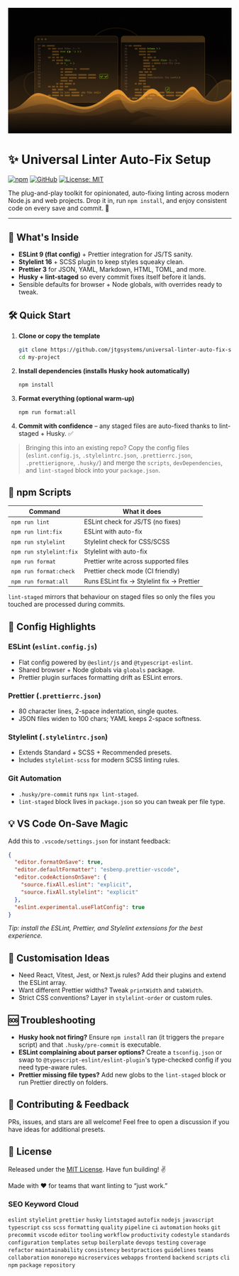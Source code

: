 ![Banner](banner.png)

# ✨ Universal Linter Auto-Fix Setup

[![npm](https://img.shields.io/badge/npm-template-informational)](https://www.npmjs.com/package/universal-linter-auto-fix-setup)
[![GitHub](https://img.shields.io/badge/repo-jtgsystems/universal--linter--auto--fix--setup-24292F?logo=github&logoColor=white)](https://github.com/jtgsystems/universal-linter-auto-fix-setup)
[![License: MIT](https://img.shields.io/badge/License-MIT-green.svg)](LICENSE)

The plug-and-play toolkit for opinionated, auto-fixing linting across modern Node.js and web projects. Drop it in, run `npm install`, and enjoy consistent code on every save and commit. 🧼

---

## 🚀 What's Inside

- **ESLint 9 (flat config)** + Prettier integration for JS/TS sanity.
- **Stylelint 16** + SCSS plugin to keep styles squeaky clean.
- **Prettier 3** for JSON, YAML, Markdown, HTML, TOML, and more.
- **Husky + lint-staged** so every commit fixes itself before it lands.
- Sensible defaults for browser + Node globals, with overrides ready to tweak.

## 🛠️ Quick Start

1. **Clone or copy the template**
   ```bash
   git clone https://github.com/jtgsystems/universal-linter-auto-fix-setup.git my-project
   cd my-project
   ```
2. **Install dependencies (installs Husky hook automatically)**
   ```bash
   npm install
   ```
3. **Format everything (optional warm-up)**
   ```bash
   npm run format:all
   ```
4. **Commit with confidence** – any staged files are auto-fixed thanks to lint-staged + Husky. ✅

> Bringing this into an existing repo? Copy the config files (`eslint.config.js`, `.stylelintrc.json`, `.prettierrc.json`, `.prettierignore`, `.husky/`) and merge the `scripts`, `devDependencies`, and `lint-staged` block into your `package.json`.

## 📜 npm Scripts

| Command                 | What it does                               |
| ----------------------- | ------------------------------------------ |
| `npm run lint`          | ESLint check for JS/TS (no fixes)          |
| `npm run lint:fix`      | ESLint with auto-fix                       |
| `npm run stylelint`     | Stylelint check for CSS/SCSS               |
| `npm run stylelint:fix` | Stylelint with auto-fix                    |
| `npm run format`        | Prettier write across supported files      |
| `npm run format:check`  | Prettier check mode (CI friendly)          |
| `npm run format:all`    | Runs ESLint fix → Stylelint fix → Prettier |

`lint-staged` mirrors that behaviour on staged files so only the files you touched are processed during commits.

## 🧠 Config Highlights

### ESLint (`eslint.config.js`)

- Flat config powered by `@eslint/js` and `@typescript-eslint`.
- Shared browser + Node globals via `globals` package.
- Prettier plugin surfaces formatting drift as ESLint errors.

### Prettier (`.prettierrc.json`)

- 80 character lines, 2-space indentation, single quotes.
- JSON files widen to 100 chars; YAML keeps 2-space softness.

### Stylelint (`.stylelintrc.json`)

- Extends Standard + SCSS + Recommended presets.
- Includes `stylelint-scss` for modern SCSS linting rules.

### Git Automation

- `.husky/pre-commit` runs `npx lint-staged`.
- `lint-staged` block lives in `package.json` so you can tweak per file type.

## 💡 VS Code On-Save Magic

Add this to `.vscode/settings.json` for instant feedback:

```json
{
  "editor.formatOnSave": true,
  "editor.defaultFormatter": "esbenp.prettier-vscode",
  "editor.codeActionsOnSave": {
    "source.fixAll.eslint": "explicit",
    "source.fixAll.stylelint": "explicit"
  },
  "eslint.experimental.useFlatConfig": true
}
```

_Tip: install the ESLint, Prettier, and Stylelint extensions for the best experience._

## 🔧 Customisation Ideas

- Need React, Vitest, Jest, or Next.js rules? Add their plugins and extend the ESLint array.
- Want different Prettier widths? Tweak `printWidth` and `tabWidth`.
- Strict CSS conventions? Layer in `stylelint-order` or custom rules.

## 🆘 Troubleshooting

- **Husky hook not firing?** Ensure `npm install` ran (it triggers the `prepare` script) and that `.husky/pre-commit` is executable.
- **ESLint complaining about parser options?** Create a `tsconfig.json` or swap to `@typescript-eslint/eslint-plugin`'s type-checked config if you need type-aware rules.
- **Prettier missing file types?** Add new globs to the `lint-staged` block or run Prettier directly on folders.

## 🤝 Contributing & Feedback

PRs, issues, and stars are all welcome! Feel free to open a discussion if you have ideas for additional presets.

## 📄 License

Released under the [MIT License](LICENSE). Have fun building! ✌️

Made with ❤️ for teams that want linting to “just work.”

### SEO Keyword Cloud

`eslint` `stylelint` `prettier` `husky` `lintstaged` `autofix` `nodejs` `javascript` `typescript` `css` `scss` `formatting` `quality` `pipeline` `ci` `automation` `hooks` `git` `precommit` `vscode` `editor` `tooling` `workflow` `productivity` `codestyle` `standards` `configuration` `templates` `setup` `boilerplate` `devops` `testing` `coverage` `refactor` `maintainability` `consistency` `bestpractices` `guidelines` `teams` `collaboration` `monorepo` `microservices` `webapps` `frontend` `backend` `scripts` `cli` `npm` `package` `repository`
